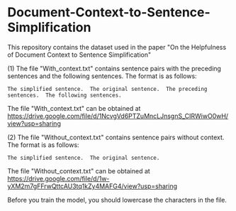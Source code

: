 # Document-Context-to-Sentence-Simplification
This repository contains the dataset used in the paper "On the Helpfulness of Document Context to Sentence Simplification"


(1) The file "With_context.txt" contains sentence pairs with the preceding sentences and the following sentences. The format is as follows:
```
The simplified sentence.  The original sentence.  The preceding sentences.  The following sentences.
```
The file "With_context.txt" can be obtained at https://drive.google.com/file/d/1NcvgVd6PTZuMncLJnsgnS_CIRWiwO0wH/view?usp=sharing


(2) The file "Without_context.txt" contains sentence pairs without context. The format is as follows:
```
The simplified sentence.  The original sentence.
```
The file "Without_context.txt" can be obtained at https://drive.google.com/file/d/1w-yXM2m7gFFrwQttcAU3tq1kZy4MAFG4/view?usp=sharing


Before you train the model, you should lowercase the characters in the file.
